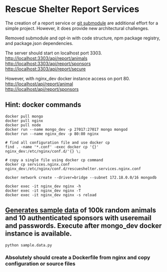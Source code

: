 # Rescue Shelter Report Services  
The creation of a report service or [git submodule](https://git-scm.com/book/en/v2/Git-Tools-Submodules) are additional effort for a simple project. However, it does provide new architectural challenges.  

Removed submodule and opt-in with code structure, npm package registry, and package.json dependencies.


The server should start on localhost port 3303.  
[http://localhost:3303/api/report/animals](http://localhost:3303/api/report/animals)   
[http://localhost:3303/api/report/sponsors](http://localhost:3303/api/report/sponsors)   
[http://localhost:3303/api/report/secure](http://localhost:3303/api/report/secure)   



However, with nginx_dev docker instance access on port 80.   
[http://localhost/api/report/animal](http://localhost/api/report/animals)   
[http://localhost/api/report/sponsors](http://localhost/api/report/sponsors)   


## Hint: docker commands
```
docker pull mongo
docker pull nginx
docker pull node
docker run --name mongo_dev -p 27017:27017 mongo mongod
docker run --name nginx_dev -p 80:80 nginx

# find all configuration file and use docker cp
find . -name '*.conf' -exec docker cp '{}' nginx_dev:/etc/nginx/conf.d/'{} \;

# copy a single file using docker cp command
docker cp services.nginx.conf nginx_dev:/etc/nginx/conf.d/rescueshelter.services.nginx.conf

docker network create --driver=bridge --subnet 172.18.0.0/16 mongodb

docker exec -it nginx_dev nginx -h
docker exec -it nginx_dev nginx -T
docker exec -it nginx_dev nginx -s reload
```

## [Generates sample data](https://github.com/kscott5/DataLake/blob/master/src/rescueshelter/sample.data.py) of 100k random animals and 10 authenticated sponsors with useremail and passwords. Execute after mongo_dev docker instance is available.
```
python sample.data.py
```


### Absolutely should create a Dockerfile from nginx and copy configuration or source files